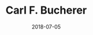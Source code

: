 ﻿---
title:          "Carl F. Bucherer"
date:           "2018-07-05"
draft:          false
robotsExclude:  true
forceNowrap:    false
---
